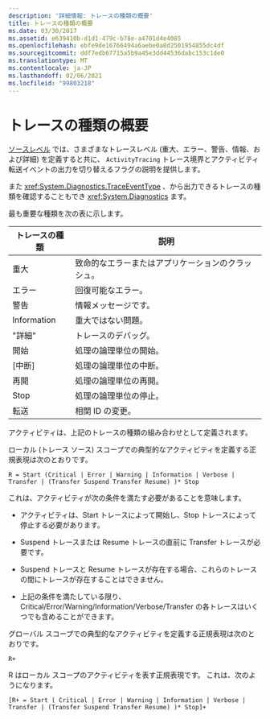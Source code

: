 ```yaml
---
description: '詳細情報: トレースの種類の概要'
title: トレースの種類の概要
ms.date: 03/30/2017
ms.assetid: e639410b-d1d1-479c-b78e-a4701d4e4085
ms.openlocfilehash: ebfe9de16766494a6aebe0a8d2501954855dc4df
ms.sourcegitcommit: ddf7edb67715a5b9a45e3dd44536dabc153c1de0
ms.translationtype: MT
ms.contentlocale: ja-JP
ms.lasthandoff: 02/06/2021
ms.locfileid: "99803218"
---
```

# <a name="trace-type-summary"></a>トレースの種類の概要

[ソースレベル](xref:System.Diagnostics.SourceLevels) では、さまざまなトレースレベル (重大、エラー、警告、情報、および詳細) を定義すると共に、 `ActivityTracing` トレース境界とアクティビティ転送イベントの出力を切り替えるフラグの説明を提供します。  
  
 また <xref:System.Diagnostics.TraceEventType> 、から出力できるトレースの種類を確認することもでき <xref:System.Diagnostics> ます。  
  
 最も重要な種類を次の表に示します。  
  
|トレースの種類|説明|  
|----------------|-----------------|  
|重大|致命的なエラーまたはアプリケーションのクラッシュ。|  
|エラー|回復可能なエラー。|  
|警告|情報メッセージです。|  
|Information|重大ではない問題。|  
|"詳細"|トレースのデバッグ。|  
|開始|処理の論理単位の開始。|  
|[中断]|処理の論理単位の中断。|  
|再開|処理の論理単位の再開。|  
|Stop|処理の論理単位の停止。|  
|転送|相関 ID の変更。|  
  
 アクティビティは、上記のトレースの種類の組み合わせとして定義されます。  
  
 ローカル (トレース ソース) スコープでの典型的なアクティビティを定義する正規表現は次のとおりです。  
  
 `R = Start (Critical | Error | Warning | Information | Verbose | Transfer | (Transfer Suspend Transfer Resume) )* Stop`  
  
 これは、アクティビティが次の条件を満たす必要があることを意味します。  
  
- アクティビティは、Start トレースによって開始し、Stop トレースによって停止する必要があります。  
  
- Suspend トレースまたは Resume トレースの直前に Transfer トレースが必要です。  
  
- Suspend トレースと Resume トレースが存在する場合、これらのトレースの間にトレースが存在することはできません。  
  
- 上記の条件を満たしている限り、Critical/Error/Warning/Information/Verbose/Transfer の各トレースはいくつでも含めることができます。  
  
 グローバル スコープでの典型的なアクティビティを定義する正規表現は次のとおりです。  
  
`R+`  
  
 R はローカル スコープのアクティビティを表す正規表現です。 これは、次のようになります。  
  
`[R+ = Start ( Critical | Error | Warning | Information | Verbose | Transfer | (Transfer Suspend Transfer Resume) )* Stop]+`
